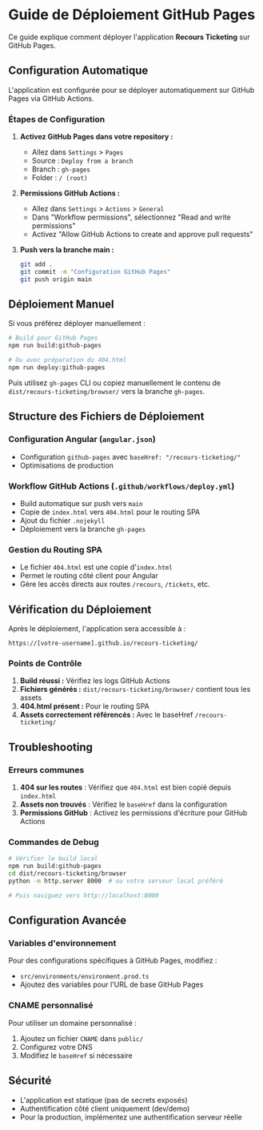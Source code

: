 # Guide de Déploiement GitHub Pages

Ce guide explique comment déployer l'application **Recours Ticketing** sur GitHub Pages.

## Configuration Automatique

L'application est configurée pour se déployer automatiquement sur GitHub Pages via GitHub Actions.

### Étapes de Configuration

1. **Activez GitHub Pages dans votre repository :**
   - Allez dans `Settings` > `Pages`
   - Source : `Deploy from a branch`
   - Branch : `gh-pages`
   - Folder : `/ (root)`

2. **Permissions GitHub Actions :**
   - Allez dans `Settings` > `Actions` > `General`
   - Dans "Workflow permissions", sélectionnez "Read and write permissions"
   - Activez "Allow GitHub Actions to create and approve pull requests"

3. **Push vers la branche main :**
   ```bash
   git add .
   git commit -m "Configuration GitHub Pages"
   git push origin main
   ```

## Déploiement Manuel

Si vous préférez déployer manuellement :

```bash
# Build pour GitHub Pages
npm run build:github-pages

# Ou avec préparation du 404.html
npm run deploy:github-pages
```

Puis utilisez `gh-pages` CLI ou copiez manuellement le contenu de `dist/recours-ticketing/browser/` vers la branche `gh-pages`.

## Structure des Fichiers de Déploiement

### Configuration Angular (`angular.json`)
- Configuration `github-pages` avec `baseHref: "/recours-ticketing/"`
- Optimisations de production

### Workflow GitHub Actions (`.github/workflows/deploy.yml`)
- Build automatique sur push vers `main`
- Copie de `index.html` vers `404.html` pour le routing SPA
- Ajout du fichier `.nojekyll`
- Déploiement vers la branche `gh-pages`

### Gestion du Routing SPA
- Le fichier `404.html` est une copie d'`index.html`
- Permet le routing côté client pour Angular
- Gère les accès directs aux routes `/recours`, `/tickets`, etc.

## Vérification du Déploiement

Après le déploiement, l'application sera accessible à :
```
https://[votre-username].github.io/recours-ticketing/
```

### Points de Contrôle

1. **Build réussi :** Vérifiez les logs GitHub Actions
2. **Fichiers générés :** `dist/recours-ticketing/browser/` contient tous les assets
3. **404.html présent :** Pour le routing SPA
4. **Assets correctement référencés :** Avec le baseHref `/recours-ticketing/`

## Troubleshooting

### Erreurs communes

1. **404 sur les routes** : Vérifiez que `404.html` est bien copié depuis `index.html`
2. **Assets non trouvés** : Vérifiez le `baseHref` dans la configuration
3. **Permissions GitHub** : Activez les permissions d'écriture pour GitHub Actions

### Commandes de Debug

```bash
# Vérifier le build local
npm run build:github-pages
cd dist/recours-ticketing/browser
python -m http.server 8000  # ou votre serveur local préféré

# Puis naviguez vers http://localhost:8000
```

## Configuration Avancée

### Variables d'environnement
Pour des configurations spécifiques à GitHub Pages, modifiez :
- `src/environments/environment.prod.ts`
- Ajoutez des variables pour l'URL de base GitHub Pages

### CNAME personnalisé
Pour utiliser un domaine personnalisé :
1. Ajoutez un fichier `CNAME` dans `public/`
2. Configurez votre DNS
3. Modifiez le `baseHref` si nécessaire

## Sécurité

- L'application est statique (pas de secrets exposés)
- Authentification côté client uniquement (dev/demo)
- Pour la production, implémentez une authentification serveur réelle
